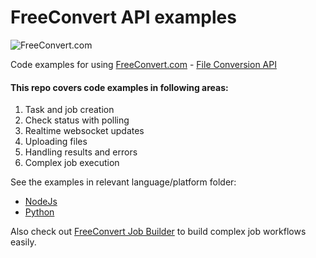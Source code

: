 # FreeConvert API examples

![FreeConvert.com](https://cdn.freeconvert.com/logo_theme.svg)

Code examples for using [FreeConvert.com](https://www.freeconvert.com) - [File Conversion API](https://www.freeconvert.com/api/v1/)

#### This repo covers code examples in following areas:

1. Task and job creation
2. Check status with polling
3. Realtime websocket updates
4. Uploading files
5. Handling results and errors
6. Complex job execution

See the examples in relevant language/platform folder:
- [NodeJs](nodejs)
- [Python](python)

Also check out [FreeConvert Job Builder](https://www.freeconvert.com/api/job-builder) to build complex job workflows easily.